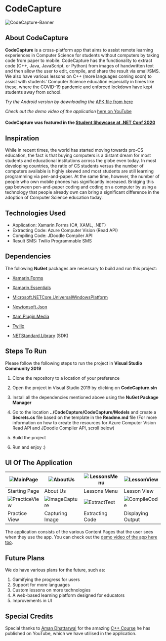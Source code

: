 # CodeCapture

![CodeCapture-Banner](https://upload.wikimedia.org/wikipedia/commons/thumb/c/cd/CodeCapture-Banner-JPG.jpg/1024px-CodeCapture-Banner-JPG.jpg)

## About CodeCapture

**CodeCapture** is a cross-platform app that aims to assist remote learning experiences in Computer Science for students without computers by taking code from paper to mobile. CodeCapture has the functionality to extract code (C++, Java, JavaScript, or Python) from images of handwritten text and then allow the user to edit, compile, and share the result via email/SMS. We also have various lessons on C++ (more languages coming soon) to assist with students' Computer Science education especially in times like these, where the COVID-19 pandemic and enforced lockdown have kept students away from school.

*Try the Android version by downloading the* [APK file from here](https://github.com/code-capture/CodeCapture-Xamarin/releases/tag/v1.1-beta) 

*Check out the demo video of the application* [here on YouTube](https://youtu.be/fWh1jjOQNMM)

#### **CodeCapture** was featured in the [Student Showcase at .NET Conf 2020](https://www.youtube.com/watch?v=6oxFB73VReI)

## Inspiration

While in recent times, the world has started moving towards pro-CS education, the fact is that buying computers is a distant dream for most students and educational institutions across the globe even today. In most developing countries, the ratio of CS students versus the number of computers available is highly skewed and most students are still learning programming via pen-and-paper. At the same time, however, the number of people who own mobile phones has significantly increased. Bridging this gap between pen-and-paper coding and coding on a computer by using a technology that people already own can bring a significant difference in the adoption of Computer Science education today.

## Technologies Used

* Application: Xamarin.Forms (C#, XAML, .NET)
* Extracting Code: Azure Computer Vision (Read API)
* Compiling Code: JDoodle Compiler API
* Result SMS: Twilio Programmable SMS

## Dependencies

The following **NuGet** packages are necessary to build and run this project:

* [Xamarin.Forms](https://www.nuget.org/packages/Xamarin.Forms/4.8.0.1364?_src=template)

* [Xamarin.Essentials](https://www.nuget.org/packages/Xamarin.Essentials/1.5.3.2?_src=template)

* [Microsoft.NETCore.UniversalWindowsPlatform](https://www.nuget.org/packages/Microsoft.NETCore.UniversalWindowsPlatform/6.2.10?_src=template)

* [Newtonsoft.Json](https://www.nuget.org/packages/Newtonsoft.Json/12.0.3?_src=template)

* [Xam.Plugin.Media](https://www.nuget.org/packages/Xam.Plugin.Media/5.0.1?_src=template)

* [Twilio](https://www.nuget.org/packages/Twilio/)

* [NETStandard.Library](https://www.nuget.org/packages/NETStandard.Library/2.0.3?_src=template) (SDK)


## Steps To Run

Please follow the following steps to run the project in **Visual Studio Community 2019**

1. Clone the repository to a location of your preference

2. Open the project in Visual Studio 2019 by clicking on **CodeCapture.sln**

3. Install all the dependencies mentioned above using the **NuGet Package Manager** 

4. Go to the location **../CodeCapture/CodeCapture/Models** and create a **Secrets.cs** file based on the template in the **Readme.md** file
   (For more information on how to create the resources for Azure Computer Vision Read API and JDoodle Compiler API, scroll below)

5. Build the project
 
6. Run and enjoy :)

## UI Of The Application 

| ![MainPage](https://upload.wikimedia.org/wikipedia/commons/thumb/5/54/H-MainPage.jpg/280px-H-MainPage.jpg) | ![AboutUs](https://upload.wikimedia.org/wikipedia/commons/thumb/d/d5/H-AboutUs.jpg/280px-H-AboutUs.jpg) | ![LessonsMenu](https://upload.wikimedia.org/wikipedia/commons/thumb/e/e9/H-LessonsMenu.jpg/280px-H-LessonsMenu.jpg) | ![LessonView](https://upload.wikimedia.org/wikipedia/commons/thumb/d/d2/H-LessonView.jpg/280px-H-LessonView.jpg) | 
|-|-|-|-|
| Starting Page | About Us | Lessons Menu | Lesson View |
| ![PracticeView](https://upload.wikimedia.org/wikipedia/commons/thumb/d/d6/H-PracticeView.jpg/280px-H-PracticeView.jpg) | ![ImageCapture](https://upload.wikimedia.org/wikipedia/commons/thumb/2/21/H-ImageCapture.jpg/280px-H-ImageCapture.jpg) | ![ExtractText](https://upload.wikimedia.org/wikipedia/commons/thumb/4/4c/H-ExtractText.jpg/280px-H-ExtractText.jpg) | ![CompileCode](https://upload.wikimedia.org/wikipedia/commons/thumb/5/51/H-OutputCode.jpg/280px-H-OutputCode.jpg) |
| Practice View | Capturing Image | Extracting Code | Displaying Output |

The application consists of the various Content Pages that the user sees when they use the app. You can check out the [demo video of the app here too](https://youtu.be/fWh1jjOQNMM).


## Future Plans

We do have various plans for the future, such as:

1.  Gamifying the progress for users
2.  Support for more languages
3.  Custom lessons on more technologies
4.  A web-based learning platform designed for educators
5.  Improvements in UI

## Special Credits

Special thanks to [Aman Dhattarwal](https://www.youtube.com/channel/UCmXZxX_qexEZxhb5_vQKPCw) for the amazing [C++ Course](https://www.youtube.com/playlist?list=PLKKfKV1b9e8qBh_LG02V8R8qGRQjloeBj) he has published on YouTube, which we have utilised in the application.
